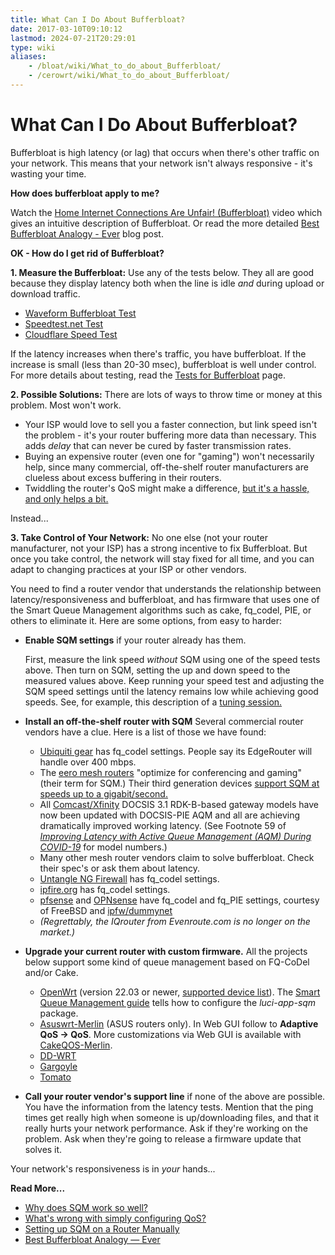 ```yaml
---
title: What Can I Do About Bufferbloat?
date: 2017-03-10T09:10:12
lastmod: 2024-07-21T20:29:01
type: wiki
aliases:
    - /bloat/wiki/What_to_do_about_Bufferbloat/
    - /cerowrt/wiki/What_to_do_about_Bufferbloat/
---
```

# What Can I Do About Bufferbloat?

Bufferbloat is high latency (or lag) that occurs when there's other
traffic on your network.
This means that your network isn't always responsive - 
it's wasting your time.

**How does bufferbloat apply to me?**

Watch the [Home Internet Connections Are Unfair! (Bufferbloat)](https://www.youtube.com/watch?v=UICh3ScfNWI) 
video which gives an intuitive description of Bufferbloat.
Or read the more detailed
[Best Bufferbloat Analogy - Ever](https://randomneuronsfiring.com/best-bufferbloat-analogy-ever/)
blog post.

**OK - How do I get rid of Bufferbloat?**

**1. Measure the Bufferbloat:**
Use any of the tests below.
They all are good because they display latency both when
the line is idle _and_ during upload or download traffic.

* [Waveform Bufferbloat Test](https://www.waveform.com/tools/bufferbloat)
* [Speedtest.net Test](https://speedtest.net)
* [Cloudflare Speed Test](https://speed.cloudflare.com)

If the latency increases when there's traffic,
you have bufferbloat.
If the increase is small
(less than 20-30 msec),
bufferbloat is well under control.
For more details about testing,
read the [Tests for Bufferbloat](./Tests_for_Bufferbloat.md) page. 

**2. Possible Solutions:** There are lots of ways to throw time or money at this problem.
Most won't work.

* Your ISP would love to sell you a faster connection, but link speed isn't the problem -
it's your router buffering more data than necessary.
This adds _delay_ that can never be cured by faster transmission rates.
* Buying an expensive router (even one for "gaming") won't necessarily help,
since many commercial, off-the-shelf router manufacturers are clueless about excess buffering in their routers.
* Twiddling the router's QoS might make a difference,
[but it's a hassle, and only helps a bit.](More_about_Bufferbloat#what-s-wrong-with-simply-configuring-qos)

Instead...

**3. Take Control of Your Network:**
No one else (not your router manufacturer,
not your ISP) has a strong incentive to fix Bufferbloat.
But once you take control, the network will stay fixed for all time, 
and you can adapt to changing practices at your ISP or other vendors.

You need to find a router vendor that understands
the relationship between 
latency/responsiveness and bufferbloat,
and has firmware that uses one of the
Smart Queue Management algorithms such as 
cake, fq_codel, PIE, or others to eliminate it. 
Here are some options, from easy to harder:

- **Enable SQM settings** if your router already has them.

    First, measure the link speed _without_ SQM
using one of the speed tests above.
Then turn on SQM, setting the up and down speed to the measured values above.
Keep running your speed test and adjusting the SQM speed settings
until the latency remains low while achieving good speeds.
See, for example, this description of a [tuning session.](Getting_SQM_Running_Right)

- **Install an off-the-shelf router with SQM** Several commercial router vendors have a clue. 
    Here is a list of those we have found:
    * [Ubiquiti gear](https://help.ubnt.com/hc/en-us/articles/220716608-EdgeRouter-Advanced-queue-CLI-examples) has fq_codel settings. 
    People say its EdgeRouter will handle over 400 mbps.
    * The [eero mesh routers](https://support.eero.com/hc/en-us/articles/360000709886-What-is-eero-Labs-)
"optimize for conferencing and gaming" (their term for SQM.)
Their third generation devices
[support SQM at speeds up to a gigabit/second.](https://www.reddit.com/r/eero/comments/qxbkcl/66_is_out/hl9nw1m/)
    * All [Comcast/Xfinity](https://comcast.net)
DOCSIS 3.1 RDK-B-based gateway models have now been updated
with DOCSIS-PIE AQM and all are achieving dramatically
improved working latency.
(See Footnote 59 of
[_Improving Latency with Active Queue Management (AQM) During COVID-19_](https://arxiv.org/ftp/arxiv/papers/2107/2107.13968.pdf)
for model numbers.)
    * Many other mesh router vendors claim to solve bufferbloat.
    Check their spec's or ask them about latency.
    * [Untangle NG Firewall](https://wiki.untangle.com/index.php/Bufferbloat) has fq_codel settings.
    * [ipfire.org](https://wiki.ipfire.org/configuration/services/qos) has fq_codel settings.
    * [pfsense](https://www.pfsense.org/) and [OPNsense](https://opnsense.org/)
have fq\_codel and fq\_PIE settings, courtesy of FreeBSD and
[ipfw/dummynet](https://www.freebsd.org/cgi/man.cgi?query=ipfw&sektion=8&apropos=0&manpath=FreeBSD+13.0-RELEASE+and+Ports)
    * _(Regrettably, the IQrouter from Evenroute.com is no longer on the market.)_

- **Upgrade your current router with custom firmware.** All the projects below support some kind
of queue management based on FQ-CoDel and/or Cake.

    - [OpenWrt](https://OpenWrt.org) (version 22.03 or newer,
[supported device list](https://openwrt.org/toh/start)).
The [Smart Queue Management guide](https://openwrt.org/docs/guide-user/network/traffic-shaping/sqm)
tells how to configure the *luci-app-sqm* package.
    - [Asuswrt-Merlin](https://www.asuswrt-merlin.net) (ASUS routers only).
In Web GUI follow to **Adaptive QoS → QoS**.
More customizations via Web GUI is available with [CakeQOS-Merlin](https://github.com/ttgapers/cakeqos-merlin).
    - [DD-WRT](https://www.dd-wrt.com)
    - [Gargoyle](https://www.gargoyle-router.com)
    - [Tomato](https://freshtomato.org)  

-  **Call your router vendor's support line**
if none of the above are possible.
You have the information from the latency tests.
Mention that the ping times get really high when someone is up/downloading
files, and that it really hurts your network performance.
Ask if they're working on the problem.
Ask when they're going to release a firmware update that solves it.

Your network's responsiveness is in _your_ hands...

**Read More...**

* [Why does SQM work so well?](More_about_Bufferbloat#why-does-sqm-work-so-well)
* [What's wrong with simply configuring QoS?](More_about_Bufferbloat#what-s-wrong-with-simply-configuring-qos)
* [Setting up SQM on a Router Manually](More_about_Bufferbloat#setting-up-a-router-manually)
* [Best Bufferbloat Analogy &mdash; Ever](https://randomneuronsfiring.com/best-bufferbloat-analogy-ever/)
